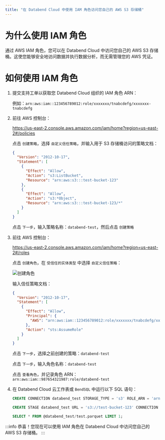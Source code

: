 ```yaml
---
title: "在 Databend Cloud 中使用 IAM 角色访问您自己的 AWS S3 存储桶"
---
```


# 为什么使用 IAM 角色

通过 AWS IAM 角色，您可以在 Databend Cloud 中访问您自己的 AWS S3 存储桶。这使您能够安全地访问数据并执行数据分析，而无需管理您的 AWS 凭证。

# 如何使用 IAM 角色

1. 提交支持工单以获取您 Databend Cloud 组织的 IAM 角色 ARN：

   例如：`arn:aws:iam::123456789012:role/xxxxxxx/tnabcdefg/xxxxxxx-tnabcdefg`

2. 前往 AWS 控制台：

   https://us-east-2.console.aws.amazon.com/iam/home?region=us-east-2#/policies

   点击 `创建策略`，选择 `自定义信任策略`，并输入用于 S3 存储桶访问的策略文档：

   ```json
   {
     "Version": "2012-10-17",
     "Statement": [
       {
         "Effect": "Allow",
         "Action": "s3:ListBucket",
         "Resource": "arn:aws:s3:::test-bucket-123"
       },
       {
         "Effect": "Allow",
         "Action": "s3:*Object",
         "Resource": "arn:aws:s3:::test-bucket-123/*"
       }
     ]
   }
   ```

   点击 `下一步`，输入策略名称：`databend-test`，然后点击 `创建策略`

3. 前往 AWS 控制台：

   https://us-east-2.console.aws.amazon.com/iam/home?region=us-east-2#/roles

   点击 `创建角色`，在 `受信任的实体类型` 中选择 `自定义信任策略`：

   ![创建角色](/img/cloud/iam/create-role.png)

   输入信任策略文档：

   ```json
   {
     "Version": "2012-10-17",
     "Statement": [
       {
         "Effect": "Allow",
         "Principal": {
           "AWS": "arn:aws:iam::123456789012:role/xxxxxxx/tnabcdefg/xxxxxxx-tnabcdefg"
         },
         "Action": "sts:AssumeRole"
       }
     ]
   }
   ```

   点击 `下一步`，选择之前创建的策略：`databend-test`

   点击 `下一步`，输入角色名称：`databend-test`

   点击 `查看角色`，并记录角色 ARN：`arn:aws:iam::987654321987:role/databend-test`

4. 在 Databend Cloud 云工作表或 `BendSQL` 中运行以下 SQL 语句：

   ```sql
   CREATE CONNECTION databend_test STORAGE_TYPE = 's3' ROLE_ARN = 'arn:aws:iam::987654321987:role/databend-test';

   CREATE STAGE databend_test URL = 's3://test-bucket-123' CONNECTION = (CONNECTION_NAME = 'databend_test');

   SELECT * FROM @databend_test/test.parquet LIMIT 1;
   ```

:::info
恭喜！您现在可以使用 IAM 角色在 Databend Cloud 中访问您自己的 AWS S3 存储桶。
:::
